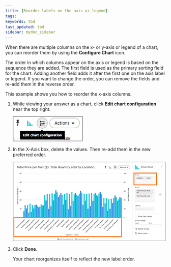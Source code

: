 ```yaml
---
title: [Reorder labels on the axis or legend]
tags:
keywords: tbd
last_updated: tbd
sidebar: mydoc_sidebar
---
```

When there are multiple columns on the x- or y-axis or legend of a chart, you can reorder them by using the **Configure Chart** icon.

The order in which columns appear on the axis or legend is based on the sequence they are added. The first field is used as the primary sorting field for the chart. Adding another field adds it after the first one on the axis label or legend. If you want to change the order, you can remove the fields and re-add them in the reverse order.

This example shows you how to reorder the x-axis columns.

1. While viewing your answer as a chart, click **Edit chart configuration** near the top right.

     ![](/pages/images/edit_chart_configuration_bar.png "Edit chart configuration icon")

2. In the X-Axis box, delete the values. Then re-add them in the new preferred order.

     ![](/pages/images/x-axis_column_order.png "Reordering X-Axis columns")

3. Click **Done**.

   Your chart reorganizes itself to reflect the new label order.
